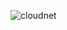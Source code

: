 ![cloudnet](https://github.com/yuankong666/Ultimate-RAT-Collection/assets/128066597/6dba1ce9-549e-4df6-9b23-dd63886476ba)
